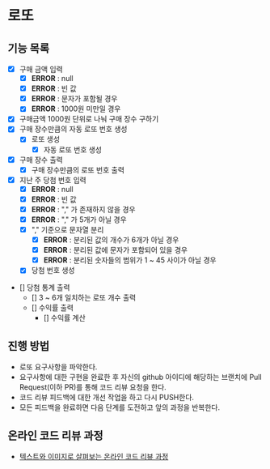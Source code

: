 # 로또
## 기능 목록
- [X] 구매 금액 입력
    - [X] __ERROR__ : null
    - [X] __ERROR__ : 빈 값
    - [X] __ERROR__ : 문자가 포함될 경우
    - [X] __ERROR__ : 1000원 미만일 경우
- [X] 구매금액 1000원 단위로 나눠 구매 장수 구하기
- [X] 구매 장수만큼의 자동 로또 번호 생성
    - [X] 로또 생성
        - [X] 자동 로또 번호 생성 
- [X] 구매 장수 출력
    - [X] 구매 장수만큼의 로또 번호 출력
- [X] 지난 주 당첨 번호 입력
    - [X] __ERROR__ : null
    - [X] __ERROR__ : 빈 값
    - [X] __ERROR__ : "," 가 존재하지 않을 경우
    - [X] __ERROR__ : "," 가 5개가 아닐 경우
    - [X] "," 기준으로 문자열 분리
        - [X] __ERROR__ : 분리된 값의 개수가 6개가 아닐 경우
        - [X] __ERROR__ : 분리된 값에 문자가 포함되어 있을 경우
        - [X] __ERROR__ : 분리된 숫자들의 범위가 1 ~ 45 사이가 아닐 경우
    - [X] 당첨 번호 생성
- [] 당첨 통계 출력
    - [] 3 ~ 6개 일치하는 로또 개수 출력
    - [] 수익률 출력
        - [] 수익률 계산

     

## 진행 방법
* 로또 요구사항을 파악한다.
* 요구사항에 대한 구현을 완료한 후 자신의 github 아이디에 해당하는 브랜치에 Pull Request(이하 PR)를 통해 코드 리뷰 요청을 한다.
* 코드 리뷰 피드백에 대한 개선 작업을 하고 다시 PUSH한다.
* 모든 피드백을 완료하면 다음 단계를 도전하고 앞의 과정을 반복한다.

## 온라인 코드 리뷰 과정
* [텍스트와 이미지로 살펴보는 온라인 코드 리뷰 과정](https://github.com/next-step/nextstep-docs/tree/master/codereview)